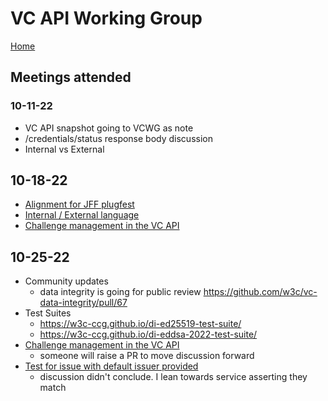 # VC API Working Group
[Home](https://w3c-ccg.github.io/vc-api/)

## Meetings attended

### 10-11-22

* VC API snapshot going to VCWG as note
* /credentials/status response body discussion
* Internal vs External

## 10-18-22

* [Alignment for JFF plugfest ](https://github.com/w3c-ccg/vc-api/issues/311)
* [Internal / External language](https://github.com/w3c-ccg/vc-api/issues/282)
* [Challenge management in the VC API](https://github.com/w3c-ccg/vc-api/issues/310)

## 10-25-22

* Community updates
  * data integrity is going for public review https://github.com/w3c/vc-data-integrity/pull/67
* Test Suites
  * https://w3c-ccg.github.io/di-ed25519-test-suite/
  * https://w3c-ccg.github.io/di-eddsa-2022-test-suite/
* [Challenge management in the VC API](https://github.com/w3c-ccg/vc-api/issues/310)
  * someone will raise a PR to move discussion forward
* [Test for issue with default issuer provided](https://github.com/w3c-ccg/vc-api/issues/274)
  * discussion didn't conclude. I lean towards service asserting they match
